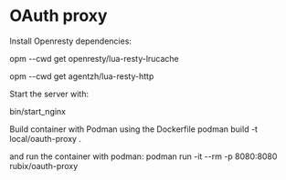 # OAuth proxy

Install Openresty dependencies:

opm --cwd get openresty/lua-resty-lrucache

opm --cwd get agentzh/lua-resty-http

Start the server with:

bin/start_nginx

Build container with Podman using the Dockerfile
podman build -t local/oauth-proxy  .

and run the container with podman:
podman run -it --rm -p 8080:8080 rubix/oauth-proxy